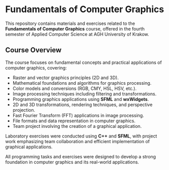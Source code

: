 # Fundamentals of Computer Graphics
This repository contains materials and exercises related to the **Fundamentals of Computer Graphics** course, offered in the fourth semester of Applied Computer Science at AGH University of Krakow.

## Course Overview
The course focuses on fundamental concepts and practical applications of computer graphics, covering:

- Raster and vector graphics principles (2D and 3D).
- Mathematical foundations and algorithms for graphics processing.
- Color models and conversions (RGB, CMY, HSL, HSV, etc.).
- Image processing techniques including filtering and transformations.
- Programming graphics applications using **SFML** and **wxWidgets**.
- 2D and 3D transformations, rendering techniques, and perspective projection.
- Fast Fourier Transform (FFT) applications in image processing.
- File formats and data representation in computer graphics.
- Team project involving the creation of a graphical application.

Laboratory exercises were conducted using **C++** and **SFML**, with project work emphasizing team collaboration and efficient implementation of graphical applications.

All programming tasks and exercises were designed to develop a strong foundation in computer graphics and its real-world applications.
